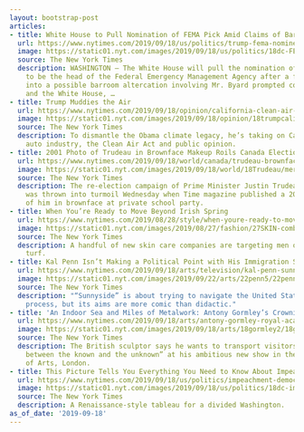 ```yaml
---
layout: bootstrap-post
articles:
- title: White House to Pull Nomination of FEMA Pick Amid Claims of Barroom Altercation
  url: https://www.nytimes.com/2019/09/18/us/politics/trump-fema-nominee-pulled.html
  image: https://static01.nyt.com/images/2019/09/18/us/politics/18dc-FEMA/merlin_160056033_a83973a3-14b8-4156-aa66-bbcc6f969671-facebookJumbo.jpg
  source: The New York Times
  description: WASHINGTON — The White House will pull the nomination of Jeffrey Byard
    to be the head of the Federal Emergency Management Agency after a federal inquiry
    into a possible barroom altercation involving Mr. Byard prompted concern in Congress
    and the White House, …
- title: Trump Muddies the Air
  url: https://www.nytimes.com/2019/09/18/opinion/california-clean-air-trump.html
  image: https://static01.nyt.com/images/2019/09/18/opinion/18trumpcalifornia/18trumpcalifornia-facebookJumbo-v2.jpg
  source: The New York Times
  description: To dismantle the Obama climate legacy, he’s taking on California, the
    auto industry, the Clean Air Act and public opinion.
- title: 2001 Photo of Trudeau in Brownface Makeup Roils Canada Election
  url: https://www.nytimes.com/2019/09/18/world/canada/trudeau-brownface.html
  image: https://static01.nyt.com/images/2019/09/18/world/18Trudeau/merlin_161032608_e105717a-48f1-4618-879f-5a688a3b6d91-facebookJumbo.jpg
  source: The New York Times
  description: The re-election campaign of Prime Minister Justin Trudeau of Canada
    was thrown into turmoil Wednesday when Time magazine published a 2001 photograph
    of him in brownface at private school party.
- title: When You’re Ready to Move Beyond Irish Spring
  url: https://www.nytimes.com/2019/08/28/style/when-youre-ready-to-move-beyond-irish-spring.html
  image: https://static01.nyt.com/images/2019/08/27/fashion/27SKIN-combo/27SKIN-combo-facebookJumbo.jpg
  source: The New York Times
  description: A handful of new skin care companies are targeting men on their own
    turf.
- title: Kal Penn Isn’t Making a Political Point with His Immigration Sitcom
  url: https://www.nytimes.com/2019/09/18/arts/television/kal-penn-sunnyside.html
  image: https://static01.nyt.com/images/2019/09/22/arts/22penn5/22penn5-facebookJumbo.jpg
  source: The New York Times
  description: "“Sunnyside” is about trying to navigate the United States citizenship
    process, but its aims are more comic than didactic."
- title: 'An Indoor Sea and Miles of Metalwork: Antony Gormley’s Crowning Moment'
  url: https://www.nytimes.com/2019/09/18/arts/antony-gormley-royal-academy-london.html
  image: https://static01.nyt.com/images/2019/09/18/arts/18gormley2/18gormley2-facebookJumbo.jpg
  source: The New York Times
  description: The British sculptor says he wants to transport visitors to “the threshold
    between the known and the unknown” at his ambitious new show in the Royal Academy
    of Arts, London.
- title: This Picture Tells You Everything You Need to Know About Impeachment
  url: https://www.nytimes.com/2019/09/18/us/politics/impeachment-democrats-nadler-lewandowski.html
  image: https://static01.nyt.com/images/2019/09/18/us/politics/18dc-impeach/18dc-impeach-facebookJumbo.jpg
  source: The New York Times
  description: A Renaissance-style tableau for a divided Washington.
as_of_date: '2019-09-18'
---
```


